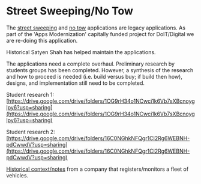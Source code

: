 # Street Sweeping/No Tow

The [street sweepin](https://www.cityofboston.gov/publicworks/sweeping/)g and [no tow](https://www.cityofboston.gov/publicworks/sweeping/remindme.asp) applications are legacy applications. As part of the 'Apps Modernization' capitally funded project for DoIT/Digital we are re-doing this application. 

Historical Satyen Shah has helped maintain the applications. 

The applications need a complete overhaul. Preliminary research by students groups has been completed. However, a synthesis of the research and how to proceed is needed \(i.e. build versus buy; if build then how\), designs, and implementation still need to be completed.  


Student research 1: [https://drive.google.com/drive/folders/1OG9rH34o1NCwci1k6Vb7sXBcnoyglpy6?usp=sharing](https://drive.google.com/drive/folders/1OG9rH34o1NCwci1k6Vb7sXBcnoyglpy6?usp=sharing)

Student research 2: [https://drive.google.com/drive/folders/16C0NGhkNFQgr1CI2Rg6WEBNH-pdCwwdV?usp=sharing](https://drive.google.com/drive/folders/16C0NGhkNFQgr1CI2Rg6WEBNH-pdCwwdV?usp=sharing)



[Historical context/notes](https://docs.google.com/document/d/198b-mgtxnlvFRdQRqXQ-0Zvus12hpvIRGVhYiwrz8ao/edit?ts=601c3126) from a company that registers/monitors a fleet of vehicles.

